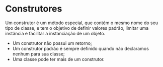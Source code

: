 # Construtores

Um construtor é um método especial, que contém o mesmo nome do seu tipo de classe, e tem o objetivo de definir valores padrão, limitar uma instância e facilitar a instanciação de um objeto.

- Um construtor não possui um retorno;
- Um construtor padrão é sempre definido quando não declaramos nenhum para sua classe;
- Uma classe pode ter mais de um construtor.
